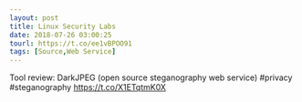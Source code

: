 ```yaml
---
layout: post
title: Linux Security Labs
date: 2018-07-26 03:00:25
tourl: https://t.co/ee1vBPOO91
tags: [Source,Web Service]
---
```

Tool review: DarkJPEG (open source steganography web service) #privacy #steganography https://t.co/X1ETqtmK0X